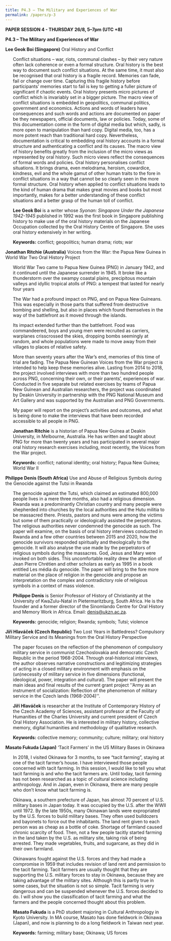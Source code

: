 ```yaml
---
title: P4.3 – The Military and Experiences of War
permalink: /papers/p-3
---
```

<b>PAPER SESSION 4 - THURSDAY 26/8, 5–7pm (UTC +8)</b>
	
<b>P4.3 – The Military and Experiences of War</b>

<b>Lee Geok Boi (Singapore)</b> Oral History and Conflict

<ul>Conflict situations – war, riots, communal clashes – by their very nature often lack coherence or even a formal structure. Oral history is the best way to document such conflict situations. At the same time, it must also be recognised that oral history is a fragile record. Memories can fade, fail or change over time. Capturing this fragile history before participants’ memories start to fail is key to getting a fuller picture of significant if chaotic events. Oral history presents micro pictures of conflict which is invariably set in a bigger picture. The macro view of conflict situations is embedded in geopolitics, communal politics, government and economics. Actions and words of leaders have consequences and such words and actions are documented on paper be they newspapers, official documents, law or policies. Today, some of this documentation come in the form of digital media but which, sadly, is more open to manipulation than hard copy. Digital media, too, has a more potent reach than traditional hard copy. Nevertheless, documentation is critical to embedding oral history accounts in a formal structure and authenticating a conflict and its causes. The macro view of history benefits greatly from the inclusion of the micro views as represented by oral history. Such micro views reflect the consequences of formal words and policies. Oral history personalises conflict situations. It brings drama, even melodrama, heroism, cowardice, kindness, evil and the whole gamut of other human traits to the fore in conflict situations in a way that cannot be so clearly seen in the more formal structure. Oral history when applied to conflict situations leads to the kind of human drama that makes great movies and books but most importantly, makes for a better understanding of these conflict situations and a better grasp of the human toll of conflict.</ul> 

<ul><b>Lee Geok Boi</b> is a writer whose <i>Syonan: Singapore Under the Japanese 1942-1945</i> published in 1992 was the first book in Singapore publishing history to make use of the oral history materials on the Japanese Occupation collected by the Oral History Centre of Singapore. She uses oral history extensively in her writing.</ul>  

<ul><b>Keywords:</b> conflict; geopolitics; human drama; riots; war</ul>

<b>Jonathan Ritchie (Australia)</b> Voices from the War: the Papua New Guinea in World War Two Oral History Project

<ul>World War Two came to Papua New Guinea (PNG) in January 1942, and it continued until the Japanese surrender in 1945. It broke like a thunderstorm over the swampy coastal plains, precipitous mountain valleys and idyllic tropical atolls of PNG: a tempest that lasted for nearly four years</ul>

<ul>The War had a profound impact on PNG, and on Papua New Guineans. This was especially in those parts that suffered from destructive bombing and shelling, but also in places which found themselves in the way of the battlefront as it moved through the islands.</ul>

<ul>Its impact extended further than the battlefront. Food was commandeered, boys and young men were recruited as carriers, warplanes crisscrossed the skies, dropping bombs seemingly at random, and whole populations were made to move away from their villages to places of relative safety.</ul>

<ul>More than seventy years after the War’s end, memories of this time of trial are fading. The Papua New Guinean Voices from the War project is intended to help keep these memories alive. Lasting from 2014 to 2018, the project involved interviews with more than two hundred people across PNG, concerning their own, or their parents’, experiences of war. Conducted in five separate but related exercises by teams of Papua New Guinean and Australian researchers, the project was coordinated by Deakin University in partnership with the PNG National Museum and Art Gallery and was supported by the Australian and PNG Governments.</ul>

<ul>My paper will report on the project’s activities and outcomes, and what is being done to make the interviews that have been recorded accessible to all people in PNG.</ul>

<ul><b>Jonathan Ritchie</b> is a historian of Papua New Guinea at Deakin University, in Melbourne, Australia. He has written and taught about PNG for more than twenty years and has participated in several major oral history research exercises including, most recently, the Voices from the War project.</ul>

<ul><b>Keywords:</b> conflict; national identity; oral history; Papua New Guinea; World War II</ul>

<b>Philippe Denis (South Africa)</b> Use and Abuse of Religious Symbols during the Genocide against the Tutsi in Rwanda

<ul>The genocide against the Tutsi, which claimed an estimated 800,000 people lives in a mere three months, also had a religious dimension. Rwanda was a predominantly Christian country and many people were shepherded into churches by the local authorities and the Hutu militia to be massacred there. Priests, pastors and nuns were among the victims but some of them practically or ideologically assisted the perpetrators. The religious authorities never condemned the genocide as such.  The paper will examine, on the basis of oral history interviews conducted in Rwanda and a few other countries between 2015 and 2020, how the genocide survivors responded spiritually and theologically to the genocide. It will also analyse the use made by the perpetrators of religious symbols during the massacres. God, Jesus and Mary were invoked on both sides. This uncomfortable reality drew the attention of Jean Pierre Chrétien and other scholars as early as 1995 in a book entitled Les média du genocide. The paper will bring to the fore more material on the place of religion in the genocide and propose an interpretation on the complex and contradictory role of religious symbols in a context of mass violence.</ul>

<ul><b>Philippe Denis</b> is Senior Professor of History of Christianity at the University of KwaZulu-Natal in Pietermaritzburg, South Africa. He is the founder and a former director of the Sinomlando Centre for Oral History and Memory Work in Africa. Email: <a href="mailto:denis@ukzn.ac.za">denis@ukzn.ac.za</a>. </ul>

<ul><b>Keywords:</b> genocide; religion; Rwanda; symbols; Tutsi; violence</ul>

<b>Jiří Hlaváček (Czech Republic)</b> Two Lost Years in Battledress? Compulsory Military Service and its Meanings from the Oral History Perspective

<ul>The paper focuses on the reflection of the phenomenon of compulsory military service in communist Czechoslovakia and democratic Czech Republic in the period 1968-2004. Through oral-historical interviews, the author observes narrative constructions and legitimizing strategies of acting in a closed military environment with emphasis on the (un)necessity of military service in five dimensions (functional, ideological, power, integration and cultural). The paper will present the main ideas and final results of the current grant project ''Army as an instrument of socialization: Reflection of the phenomenon of military service in the Czech lands (1968-2004)''.</ul>

<ul><b>Jiří Hlaváček</b> is researcher at the Institute of Contemporary History of the Czech Academy of Sciences, assistant professor at the Faculty of Humanities of the Charles University and current president of Czech Oral History Association. He is interested in military history, collective memory, digital humanities and methodology of qualitative research.</ul>

<ul><b>Keywords:</b> collective memory; community; culture; military; oral history</ul>

<b>Masato Fukuda (Japan)</b> ‘Tacit Farmers’ in the US Military Bases in Okinawa

<ul>In 2018, I visited Okinawa for 3 months, to see “tacit farming”, staying at one of the tacit farmer’s house. I have interviewed those people concerned with tacit farming. In this session, I would like to tell you what tacit farming is and who the tacit farmers are. Until today, tacit farming has not been researched as a topic of cultural science including anthropology. And in Japan, even in Okinawa, there are many people who don’t know what tacit farming is.</ul>

<ul>Okinawa, a southern prefecture of Japan, has almost 70 percent of U.S. military bases in Japan today. It was occupied by the U.S. after the WWII until 1972. By the late 1950s, many Okinawan lands were expropriated by the U.S. forces to build military bases. They often used bulldozers and bayonets to force out the inhabitants. The land rent given to each person was as cheap as a bottle of coke. Shortage of farmland caused chronic scarcity of food. Then, not a few people tacitly started farming in the land taken by the U.S. as military site, taking risk of being arrested. They made vegetables, fruits, and sugarcane, as they did in their own farmland.</ul>

<ul>Okinawans fought against the U.S. forces and they had made a compromise in 1959 that includes revision of land rent and permission to the tacit farming. Tacit farmers are usually thought that they are supporting the U.S. military forces to stay in Okinawa, because they are taking advantage of the military sites. Although this is partly true in some cases, but the situation is not so simple. Tacit farming is very dangerous and can be suspended whenever the U.S. forces decided to do. I will show you the classification of tacit farming and what the farmers and the people concerned thought about this problem.</ul>

<ul><b>Masato Fukuda</b> is a PhD student majoring in Cultural Anthropology in Kyoto University. In MA course, Masato has done fieldwork in Okinawa (Japan), and now is planning to do a long fieldwork in Taiwan next year.</ul>

<ul><b>Keywords:</b> farming; military base; Okinawa; US forces</ul></ul>
